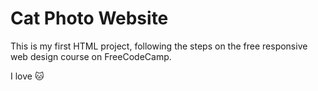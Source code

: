 # Cat Photo Website
This is my first HTML project, following the steps on the free responsive web design course on FreeCodeCamp.

I love :cat: